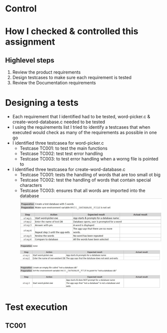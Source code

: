 # Control

# How I checked & controlled this assignment
## Highlevel steps
1. Review the product requirements
2. Design testcases to make sure each requirement is tested
3. Review the Documentation requirements

# Designing a tests
* Each requirement that I identified had to be tested, word-picker.c & create-word-database.c needed to be tested
* I using the requirements list I tried to identify a testcases that when executed would check as many of the requirements as possible in one go
* I identified three testcasea for word-picker.c
  * Testcase TC001: to test the main functions
  * Testcase TC002: test test error handling  
  * Testcase TC003: to test error handling when a worng file is pointed to
* I identified three testcasea for create-word-database.c
  * Testcase TC001: tests the handling of words that are too small ot big
  * Testcase TC002: test the handling of words that contain special characters  
  * Testcase TC003: ensures that all words are imported into the database  
![testcase][control01]  
![testcase][control02]  

# Test execution
## TC001

[control01]: ../02_resources/images/control-testcase-tc001.JPG
[control02]: ../02_resources/images/control-testcase-tc002-tc003.JPG
  


 
  
  